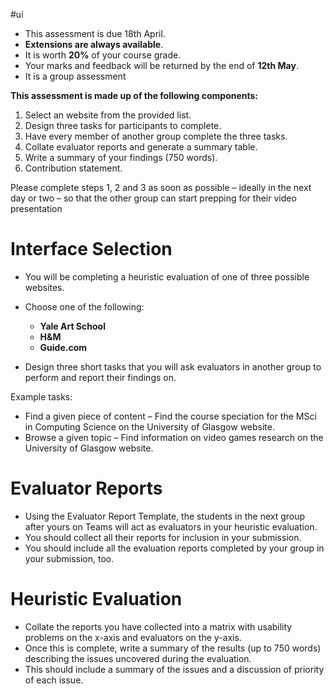 #ui 

 - This assessment is due 18th April. 
 - **Extensions are always available**. 
 - It is worth **20%** of your course grade. 
 - Your marks and feedback will be returned by the end of **12th May**.
 - It is a group assessment

**This assessment is made up of the following components:** 

1. Select an website from the provided list. 
2. Design three tasks for participants to complete. 
3. Have every member of another group complete the three tasks. 
4. Collate evaluator reports and generate a summary table. 
5. Write a summary of your findings (750 words). 
6. Contribution statement.

Please complete steps 1, 2 and 3 as soon as possible – ideally in the next day or two – so that the other group can start prepping for their video presentation

# Interface Selection

- You will be completing a heuristic evaluation of one of three possible websites. 
- Choose one of the following: 
	- **Yale Art School** 
	- **H&M** 
	- **Guide.com** 

- Design three short tasks that you will ask evaluators in another group to perform and report their findings on.

Example tasks:

- Find a given piece of content – Find the course speciation for the MSci in Computing Science on the University of Glasgow website.
- Browse a given topic – Find information on video games research on the University of Glasgow website.

# Evaluator Reports

- Using the Evaluator Report Template, the students in the next group after yours on Teams will act as evaluators in your heuristic evaluation. 
- You should collect all their reports for inclusion in your submission. 
- You should include all the evaluation reports completed by your group in your submission, too.

# Heuristic Evaluation

- Collate the reports you have collected into a matrix with usability problems on the x-axis and evaluators on the y-axis. 
- Once this is complete, write a summary of the results (up to 750 words) describing the issues uncovered during the evaluation.
- This should include a summary of the issues and a discussion of priority of each issue.
